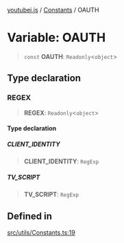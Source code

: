 [youtubei.js](../../../README.md) / [Constants](../README.md) / OAUTH

# Variable: OAUTH

> `const` **OAUTH**: `Readonly`\<`object`\>

## Type declaration

### REGEX

> **REGEX**: `Readonly`\<`object`\>

#### Type declaration

##### CLIENT\_IDENTITY

> **CLIENT\_IDENTITY**: `RegExp`

##### TV\_SCRIPT

> **TV\_SCRIPT**: `RegExp`

## Defined in

[src/utils/Constants.ts:19](https://github.com/LuanRT/YouTube.js/blob/fc5571629eca037af7de03f4b903da6add1f300b/src/utils/Constants.ts#L19)
